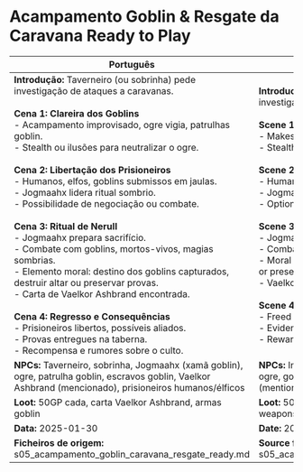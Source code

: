 # Acampamento Goblin & Resgate da Caravana  Ready to Play

| Português                                                                                                                                                                                                                                                                                                                                                                                                                                                                                                                                                                                                                                                                                                                                                                                                                                                               | English                                                                                                                                                                                                                                                                                                                                                                                                                                                                                                                                                                                                                                                                                                                                                                                            |
| ----------------------------------------------------------------------------------------------------------------------------------------------------------------------------------------------------------------------------------------------------------------------------------------------------------------------------------------------------------------------------------------------------------------------------------------------------------------------------------------------------------------------------------------------------------------------------------------------------------------------------------------------------------------------------------------------------------------------------------------------------------------------------------------------------------------------------------------------------------------------- | -------------------------------------------------------------------------------------------------------------------------------------------------------------------------------------------------------------------------------------------------------------------------------------------------------------------------------------------------------------------------------------------------------------------------------------------------------------------------------------------------------------------------------------------------------------------------------------------------------------------------------------------------------------------------------------------------------------------------------------------------------------------------------------------------- |
| **Introdução:** Taverneiro (ou sobrinha) pede investigação de ataques a caravanas.<br><br>**Cena 1: Clareira dos Goblins**<br>- Acampamento improvisado, ogre vigia, patrulhas goblin.<br>- Stealth ou ilusões para neutralizar o ogre.<br><br>**Cena 2: Libertação dos Prisioneiros**<br>- Humanos, elfos, goblins submissos em jaulas.<br>- Jogmaahx lidera ritual sombrio.<br>- Possibilidade de negociação ou combate.<br><br>**Cena 3: Ritual de Nerull**<br>- Jogmaahx prepara sacrifício.<br>- Combate com goblins, mortos-vivos, magias sombrias.<br>- Elemento moral: destino dos goblins capturados, destruir altar ou preservar provas.<br>- Carta de Vaelkor Ashbrand encontrada.<br><br>**Cena 4: Regresso e Consequências**<br>- Prisioneiros libertos, possíveis aliados.<br>- Provas entregues na taberna.<br>- Recompensa e rumores sobre o culto.<br> | **Introduction:** Innkeeper (or niece) requests investigation of caravan attacks.<br><br>**Scene 1: Goblin Clearing**<br>- Makeshift camp, ogre watchman, goblin patrols.<br>- Stealth or illusions to neutralize ogre.<br><br>**Scene 2: Prisoner Rescue**<br>- Humans, elves, submissive goblins in cages.<br>- Jogmaahx leads a dark ritual.<br>- Option to negotiate or fight.<br><br>**Scene 3: Ritual of Nerull**<br>- Jogmaahx prepares a sacrifice.<br>- Combat with goblins, undead, dark magic.<br>- Moral element: fate of captured goblins, destroy altar or preserve evidence.<br>- Vaelkor Ashbrands letter found.<br><br>**Scene 4: Return and Consequences**<br>- Freed prisoners, possible allies.<br>- Evidence delivered at tavern.<br>- Reward and rumors about the cult.<br> |
| **NPCs:** Taverneiro, sobrinha, Jogmaahx (xamã goblin), ogre, patrulha goblin, escravos goblin, Vaelkor Ashbrand (mencionado), prisioneiros humanos/élficos                                                                                                                                                                                                                                                                                                                                                                                                                                                                                                                                                                                                                                                                                                             | **NPCs:** Innkeeper, niece, Jogmaahx (goblin shaman), ogre, goblin patrol, goblin slaves, Vaelkor Ashbrand (mentioned), human/elven prisoners                                                                                                                                                                                                                                                                                                                                                                                                                                                                                                                                                                                                                                                      |
| **Loot:** 50GP cada, carta Vaelkor Ashbrand, armas goblin                                                                                                                                                                                                                                                                                                                                                                                                                                                                                                                                                                                                                                                                                                                                                                                                               | **Loot:** 50GP each, Vaelkor Ashbrands letter, goblin weapons                                                                                                                                                                                                                                                                                                                                                                                                                                                                                                                                                                                                                                                                                                                                     |
| **Data:** 2025-01-30                                                                                                                                                                                                                                                                                                                                                                                                                                                                                                                                                                                                                                                                                                                                                                                                                                                    | **Date:** 2025-01-30                                                                                                                                                                                                                                                                                                                                                                                                                                                                                                                                                                                                                                                                                                                                                                               |
| **Ficheiros de origem:** s05_acampamento_goblin_caravana_resgate_ready.md                                                                                                                                                                                                                                                                                                                                                                                                                                                                                                                                                                                                                                                                                                                                                                                               | **Source files:** s05_acampamento_goblin_caravana_resgate_ready.md                                                                                                                                                                                                                                                                                                                                                                                                                                                                                                                                                                                                                                                                                                                                 |


















